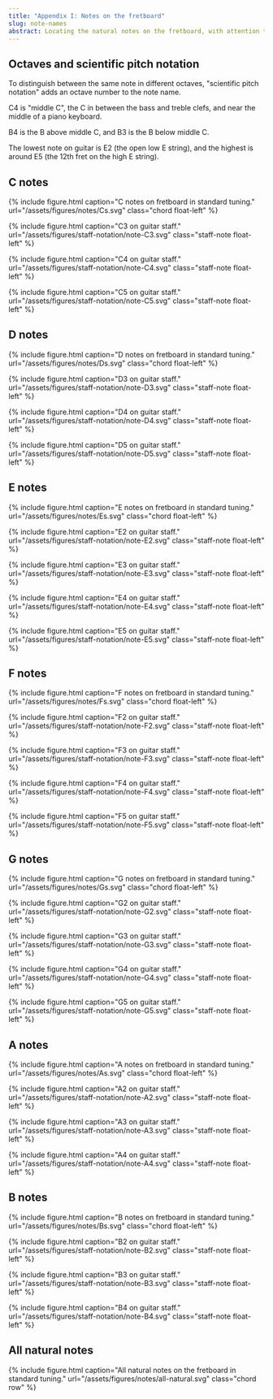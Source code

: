 ```yaml
---
title: "Appendix I: Notes on the fretboard"
slug: note-names
abstract: Locating the natural notes on the fretboard, with attention to distinguishing between octaves. 
---
```


## Octaves and scientific pitch notation

To distinguish between the same note in different octaves,
"scientific pitch notation" adds an octave number to the note name.

C4 is "middle C",
the C in between the bass and treble clefs,
and near the middle of a piano keyboard.

B4 is the B above middle C,
and B3 is the B below middle C.

The lowest note on guitar is E2
(the open low E string),
and the highest is around E5
(the 12th fret on the high E string).

## C notes

{% include figure.html
    caption="C notes on fretboard in standard tuning."
    url="/assets/figures/notes/Cs.svg"
    class="chord float-left"
%}

{% include figure.html
    caption="C3 on guitar staff."
    url="/assets/figures/staff-notation/note-C3.svg"
    class="staff-note float-left"
%}

{% include figure.html
    caption="C4 on guitar staff."
    url="/assets/figures/staff-notation/note-C4.svg"
    class="staff-note float-left"
%}

{% include figure.html
    caption="C5 on guitar staff."
    url="/assets/figures/staff-notation/note-C5.svg"
    class="staff-note float-left"
%}

<div style="clear: both;"></div>

## D notes

{% include figure.html
    caption="D notes on fretboard in standard tuning."
    url="/assets/figures/notes/Ds.svg"
    class="chord float-left"
%}

{% include figure.html
    caption="D3 on guitar staff."
    url="/assets/figures/staff-notation/note-D3.svg"
    class="staff-note float-left"
%}

{% include figure.html
    caption="D4 on guitar staff."
    url="/assets/figures/staff-notation/note-D4.svg"
    class="staff-note float-left"
%}

{% include figure.html
    caption="D5 on guitar staff."
    url="/assets/figures/staff-notation/note-D5.svg"
    class="staff-note float-left"
%}

<div style="clear: both;"></div>

## E notes

{% include figure.html
    caption="E notes on fretboard in standard tuning."
    url="/assets/figures/notes/Es.svg"
    class="chord float-left"
%}

{% include figure.html
    caption="E2 on guitar staff."
    url="/assets/figures/staff-notation/note-E2.svg"
    class="staff-note float-left"
%}

{% include figure.html
    caption="E3 on guitar staff."
    url="/assets/figures/staff-notation/note-E3.svg"
    class="staff-note float-left"
%}

{% include figure.html
    caption="E4 on guitar staff."
    url="/assets/figures/staff-notation/note-E4.svg"
    class="staff-note float-left"
%}

{% include figure.html
    caption="E5 on guitar staff."
    url="/assets/figures/staff-notation/note-E5.svg"
    class="staff-note float-left"
%}

<div style="clear: both;"></div>

## F notes

{% include figure.html
    caption="F notes on fretboard in standard tuning."
    url="/assets/figures/notes/Fs.svg"
    class="chord float-left"
%}

{% include figure.html
    caption="F2 on guitar staff."
    url="/assets/figures/staff-notation/note-F2.svg"
    class="staff-note float-left"
%}

{% include figure.html
    caption="F3 on guitar staff."
    url="/assets/figures/staff-notation/note-F3.svg"
    class="staff-note float-left"
%}

{% include figure.html
    caption="F4 on guitar staff."
    url="/assets/figures/staff-notation/note-F4.svg"
    class="staff-note float-left"
%}

{% include figure.html
    caption="F5 on guitar staff."
    url="/assets/figures/staff-notation/note-F5.svg"
    class="staff-note float-left"
%}

<div style="clear: both;"></div>

## G notes

{% include figure.html
    caption="G notes on fretboard in standard tuning."
    url="/assets/figures/notes/Gs.svg"
    class="chord float-left"
%}

{% include figure.html
    caption="G2 on guitar staff."
    url="/assets/figures/staff-notation/note-G2.svg"
    class="staff-note float-left"
%}

{% include figure.html
    caption="G3 on guitar staff."
    url="/assets/figures/staff-notation/note-G3.svg"
    class="staff-note float-left"
%}

{% include figure.html
    caption="G4 on guitar staff."
    url="/assets/figures/staff-notation/note-G4.svg"
    class="staff-note float-left"
%}

{% include figure.html
    caption="G5 on guitar staff."
    url="/assets/figures/staff-notation/note-G5.svg"
    class="staff-note float-left"
%}

<div style="clear: both;"></div>

## A notes

{% include figure.html
    caption="A notes on fretboard in standard tuning."
    url="/assets/figures/notes/As.svg"
    class="chord float-left"
%}

{% include figure.html
    caption="A2 on guitar staff."
    url="/assets/figures/staff-notation/note-A2.svg"
    class="staff-note float-left"
%}

{% include figure.html
    caption="A3 on guitar staff."
    url="/assets/figures/staff-notation/note-A3.svg"
    class="staff-note float-left"
%}

{% include figure.html
    caption="A4 on guitar staff."
    url="/assets/figures/staff-notation/note-A4.svg"
    class="staff-note float-left"
%}

<div style="clear: both;"></div>

## B notes

{% include figure.html
    caption="B notes on fretboard in standard tuning."
    url="/assets/figures/notes/Bs.svg"
    class="chord float-left"
%}

{% include figure.html
    caption="B2 on guitar staff."
    url="/assets/figures/staff-notation/note-B2.svg"
    class="staff-note float-left"
%}

{% include figure.html
    caption="B3 on guitar staff."
    url="/assets/figures/staff-notation/note-B3.svg"
    class="staff-note float-left"
%}

{% include figure.html
    caption="B4 on guitar staff."
    url="/assets/figures/staff-notation/note-B4.svg"
    class="staff-note float-left"
%}

<div style="clear: both;"></div>

## All natural notes

{% include figure.html
    caption="All natural notes on the fretboard in standard tuning."
    url="/assets/figures/notes/all-natural.svg"
    class="chord row"
%}
